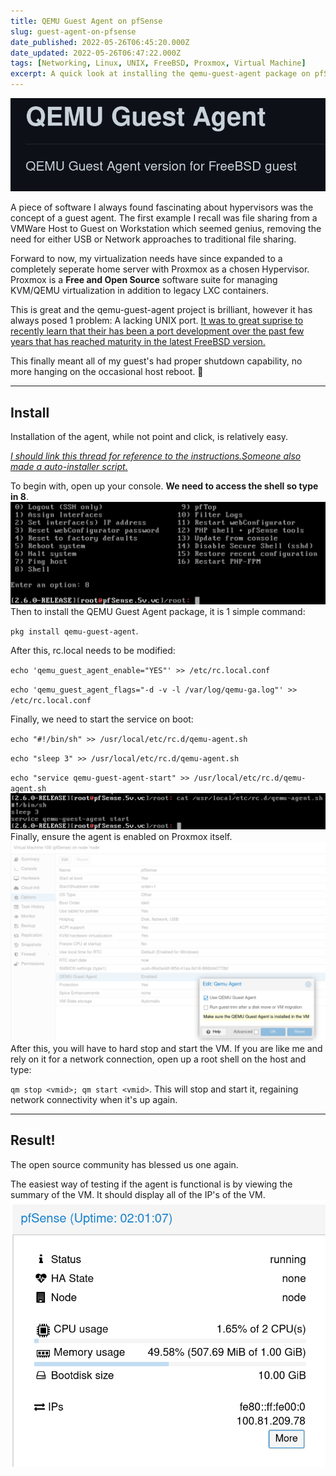 ```yaml
---
title: QEMU Guest Agent on pfSense
slug: guest-agent-on-pfsense
date_published: 2022-05-26T06:45:20.000Z
date_updated: 2022-05-26T06:47:22.000Z
tags: [Networking, Linux, UNIX, FreeBSD, Proxmox, Virtual Machine]
excerpt: A quick look at installing the qemu-guest-agent package on pfSense (FreeBSD).
---
```


![](/assets/images/guest-agent-on-pfsense/github.png)

A piece of software I always found fascinating about hypervisors was the concept of a guest agent. The first example I recall was file sharing from a VMWare Host to Guest on Workstation which seemed genius, removing the need for either USB or Network approaches to traditional file sharing.

Forward to now, my virtualization needs have since expanded to a completely seperate home server with Proxmox as a chosen Hypervisor. Proxmox is a **Free and Open Source** software suite for managing KVM/QEMU virtualization in addition to legacy LXC containers.

This is great and the qemu-guest-agent project is brilliant, however it has always posed 1 problem: A lacking UNIX port. [It was to great suprise to recently learn that their has been a port development over the past few years that has reached maturity in the latest FreeBSD version. ](https://github.com/aborche/qemu-guest-agent)

This finally meant all of my guest's had proper shutdown capability, no more hanging on the occasional host reboot. 🥳

---

## Install

Installation of the agent, while not point and click, is relatively easy.

[*I should link this thread for reference to the instructions.*](https://forum.netgate.com/topic/162083/pfsense-vm-on-proxmox-qemu-agent-installation)*[Someone also made a auto-installer script.](https://github.com/Weehooey/pfSense-scripts/blob/main/install-qemu-guest-agent.sh)*

To begin with, open up your console. **We need to access the shell so type in 8**.
![](/assets/images/guest-agent-on-pfsense/console.png)
Then to install the QEMU Guest Agent package, it is 1 simple command:

`pkg install qemu-guest-agent`. 

After this, rc.local needs to be modified:

`echo 'qemu_guest_agent_enable="YES"' >> /etc/rc.local.conf`

`echo 'qemu_guest_agent_flags="-d -v -l /var/log/qemu-ga.log"' >> /etc/rc.local.conf`

Finally, we need to start the service on boot:

`echo "#!/bin/sh" >> /usr/local/etc/rc.d/qemu-agent.sh`

`echo "sleep 3" >> /usr/local/etc/rc.d/qemu-agent.sh`

`echo "service qemu-guest-agent-start" >> /usr/local/etc/rc.d/qemu-agent.sh`
![](/assets/images/guest-agent-on-pfsense/script.png)
Finally, ensure the agent is enabled on Proxmox itself.
![](/assets/images/guest-agent-on-pfsense/enable_guest.png)
After this, you will have to hard stop and start the VM. If you are like me and rely on it for a network connection, open up a root shell on the host and type:

`qm stop <vmid>; qm start <vmid>`. This will stop and start it, regaining network connectivity when it's up again. 

---

## Result!

The open source community has blessed us one again. 

The easiest way of testing if the agent is functional is by viewing the summary of the VM. It should display all of the IP's of the VM.
![](/assets/images/guest-agent-on-pfsense/ip_show.png)
